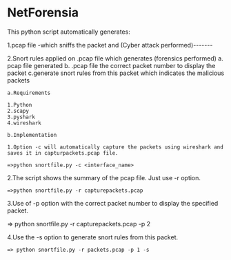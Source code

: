 # NetForensia


This python script automatically generates:
   
   
   1.pcap file -which sniffs the packet and (Cyber attack performed)-------
   
   
   2.Snort rules applied on .pcap file which generates (forensics performed)
    a. pcap file generated
    b. .pcap file the correct packet number to display the packet
    c.generate snort rules from this packet which indicates the malicious packets
    
    a.Requirements

    1.Python 
    2.scapy
    3.pyshark
    4.wireshark
    
    b.Implementation  
    
    1.Option -c will automatically capture the packets using wireshark and saves it in capturpackets.pcap file.

    =>python snortfile.py -c <interface_name>

   2.The script shows the summary of the pcap file. Just use -r option.
      
    =>python snortfile.py -r capturepackets.pcap
  
   3.Use of -p option with the correct packet number to display the specified packet.

   => python snortfile.py -r capturepackets.pcap -p 2
  
   4.Use the -s option to generate snort rules from this packet.
   
    => python snortfile.py -r packets.pcap -p 1 -s
   

    
    
